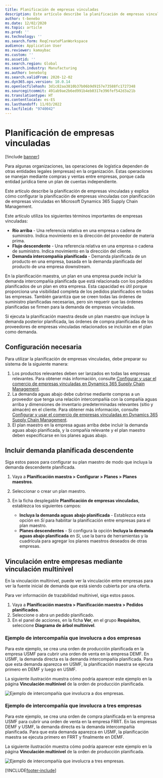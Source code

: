 ```yaml
---
title: Planificación de empresas vinculadas
description: Este artículo describe la planificación de empresas vinculadas y explica cómo configurar la planificación de empresas vinculadas con planificación de empresas vinculadas en Microsoft Dynamics 365 Supply Chain Management.
author: t-benebo
ms.date: 12/02/2020
ms.topic: article
ms.prod: ''
ms.technology: ''
ms.search.form: ReqCreatePlanWorkspace
audience: Application User
ms.reviewer: kamaybac
ms.custom: ''
ms.assetid: ''
ms.search.region: Global
ms.search.industry: Manufacturing
ms.author: benebotg
ms.search.validFrom: 2020-12-02
ms.dyn365.ops.version: 10.0.14
ms.openlocfilehash: 3d1c82aa3810b37b06b9d9157e73588fc1727348
ms.sourcegitcommit: 491ab9ae2b6ed991b4eb0317e396fef542d3a21b
ms.translationtype: HT
ms.contentlocale: es-ES
ms.lasthandoff: 11/03/2022
ms.locfileid: "9740042"
---
```

# <a name="intercompany-planning"></a>Planificación de empresas vinculadas

[!include [banner](../../includes/banner.md)]

Para algunas organizaciones, las operaciones de logística dependen de otras entidades legales (empresas) en la organización. Estas operaciones se manejan mediante compras y ventas entre empresas, porque cada entidad jurídica tiene un plan de cuentas independiente.

Este artículo describe la planificación de empresas vinculadas y explica cómo configurar la planificación de empresas vinculadas con planificación de empresas vinculadas en Microsoft Dynamics 365 Supply Chain Management.

Este artículo utiliza los siguientes términos importantes de empresas vinculadas:

- **Río arriba** - Una referencia relativa en una empresa o cadena de suministro. Indica movimiento en la dirección del proveedor de materia prima.
- **Flujo descendente** - Una referencia relativa en una empresa o cadena de suministro. Indica movimiento en la dirección del cliente.
- **Demanda intercompañía planificada** - Demanda planificada de un producto en una empresa, basada en la demanda planificada del producto de una empresa downstream.

En la planificación maestra, un plan en una empresa puede incluir la demanda intercompañía planificada que está relacionada con los pedidos planificados de un plan en otra empresa. Esta capacidad es útil porque proporciona una visibilidad completa de los pedidos planificados en todas las empresas. También garantiza que se creen todas las órdenes de suministro planificadas necesarias, pero sin requerir que las órdenes planificadas se firmen para la demanda de empresas vinculadas.

Si ejecuta la planificación maestra desde un plan maestro que incluye la demanda posterior planificada, las órdenes de compra planificadas de los proveedores de empresas vinculadas relacionados se incluirán en el plan como demanda.

## <a name="required-setup"></a>Configuración necesaria

Para utilizar la planificación de empresas vinculadas, debe preparar su sistema de la siguiente manera:

1. Los productos relevantes deben ser lanzados en todas las empresas relevantes. Para obtener más información, consulte [Configurar y usar el comercio de empresas vinculadas en Dynamics 365 Supply Chain Management](/training/modules/configure-use-intercompany-trade-dyn365-supply-chain-mgmt/).
1. La demanda aguas abajo debe cubrirse mediante compras a un proveedor que tenga una relación intercompañía con la compañía aguas arriba y dimensiones de inventario predeterminadas relevantes (sitio y almacén) en el cliente. Para obtener más información, consulte [Configurar y usar el comercio de empresas vinculadas en Dynamics 365 Supply Chain Management](/training/modules/configure-use-intercompany-trade-dyn365-supply-chain-mgmt/).
1. El plan maestro en la empresa aguas arriba debe incluir la demanda aguas abajo planificada, y la compañía relevante y el plan maestro deben especificarse en los planes aguas abajo.

## <a name="include-planned-downstream-demand"></a>Incluir demanda planificada descendente

Siga estos pasos para configurar su plan maestro de modo que incluya la demanda descendente planificada.

1. Vaya a **Planificación maestra \> Configurar \> Planes \> Planes maestros**.
1. Seleccionar o crear un plan maestro.
1. En la ficha desplegable **Planificación de empresas vinculadas**, establezca los siguientes campos:

    - **Incluya la demanda aguas abajo planificada** - Establezca esta opción en *Sí* para habilitar la planificación entre empresas para el plan maestro.
    - **Planes descendentes** - Si configura la opción **Incluya la demanda aguas abajo planificada** en *Sí*, use la barra de herramientas y la cuadrícula para agregar los planes maestros deseados de otras empresas.

## <a name="peg-across-companies-by-using-multilevel-pegging"></a>Vinculación entre empresas mediante vinculación multinivel

En la vinculación multinivel, puede ver la vinculación entre empresas para ver la fuente inicial de demanda que está siendo cubierta por una oferta.

Para ver información de trazabilidad multinivel, siga estos pasos.

1. Vaya a **Planificación maestra \> Planificación maestra \> Pedidos planificados**.
1. Seleccione o abra un pedido planificado.
1. En el panel de acciones, en la ficha **Ver**, en el grupo **Requisitos**, seleccione **Diagrama de árbol multinivel**.

### <a name="intercompany-example-that-involves-two-companies"></a>Ejemplo de intercompañía que involucra a dos empresas

Para este ejemplo, se crea una orden de producción planificada en la empresa USMF para cubrir una orden de venta en la empresa DEMF. En USMF, la demanda directa es la demanda intercompañía planificada. Para que esta demanda aparezca en USMF, la planificación maestra se ejecuta primero en DEMF y luego en USMF.

La siguiente ilustración muestra cómo podría aparecer este ejemplo en la página **Vinculación multinivel** de la orden de producción planificada.

![Ejemplo de intercompañía que involucra a dos empresas.](media/IntercompanyPlanning1.png)

### <a name="intercompany-example-that-involves-three-companies"></a>Ejemplo de intercompañía que involucra a tres empresas

Para este ejemplo, se crea una orden de compra planificada en la empresa USMF para cubrir una orden de venta en la empresa FRRT. En las empresas DEMF y USMF, la demanda directa es la demanda intercompañía planificada. Para que esta demanda aparezca en USMF, la planificación maestra se ejecuta primero en FRRT y finalmente en DEMF.

La siguiente ilustración muestra cómo podría aparecer este ejemplo en la página **Vinculación multinivel** de la orden de producción planificada.

![Ejemplo de intercompañía que involucra a tres empresas.](media/IntercompanyPlanning2.png)

[!INCLUDE[footer-include](../../../includes/footer-banner.md)]
